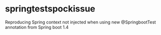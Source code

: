# springtestspockissue

Reproducing Spring context not injected when using new @SpringbootTest annotation from Spring boot 1.4
